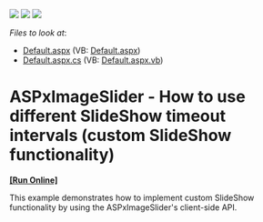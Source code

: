 <!-- default badges list -->
![](https://img.shields.io/endpoint?url=https://codecentral.devexpress.com/api/v1/VersionRange/128554815/13.1.7%2B)
[![](https://img.shields.io/badge/Open_in_DevExpress_Support_Center-FF7200?style=flat-square&logo=DevExpress&logoColor=white)](https://supportcenter.devexpress.com/ticket/details/E4913)
[![](https://img.shields.io/badge/📖_How_to_use_DevExpress_Examples-e9f6fc?style=flat-square)](https://docs.devexpress.com/GeneralInformation/403183)
<!-- default badges end -->
<!-- default file list -->
*Files to look at*:

* [Default.aspx](./CS/E4913/Default.aspx) (VB: [Default.aspx](./VB/E4913/Default.aspx))
* [Default.aspx.cs](./CS/E4913/Default.aspx.cs) (VB: [Default.aspx.vb](./VB/E4913/Default.aspx.vb))
<!-- default file list end -->
# ASPxImageSlider - How to use different SlideShow timeout intervals (custom SlideShow functionality)
<!-- run online -->
**[[Run Online]](https://codecentral.devexpress.com/e4913/)**
<!-- run online end -->


<p>This example demonstrates how to implement custom SlideShow functionality by using the ASPxImageSlider's client-side API.</p>

<br/>


